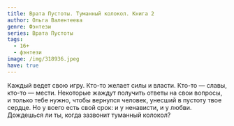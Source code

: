 ```yaml
---
title: Врата Пустоты. Туманный колокол. Книга 2
author: Ольга Валентеева
genre: Фэнтези
series: Врата Пустоты
tags:
  - 16+
  - фэнтези
image: /img/318936.jpeg
have: true
---
```

Каждый ведет свою игру. Кто-то желает силы и власти. Кто-то — славы, кто-то — мести. Некоторые жаждут получить ответы на свои вопросы, и только тебе нужно, чтобы вернулся человек, унесший в пустоту твое сердце. Но у всего есть свой срок: и у ненависти, и у любви. Дождешься ли ты, когда зазвонит туманный колокол?